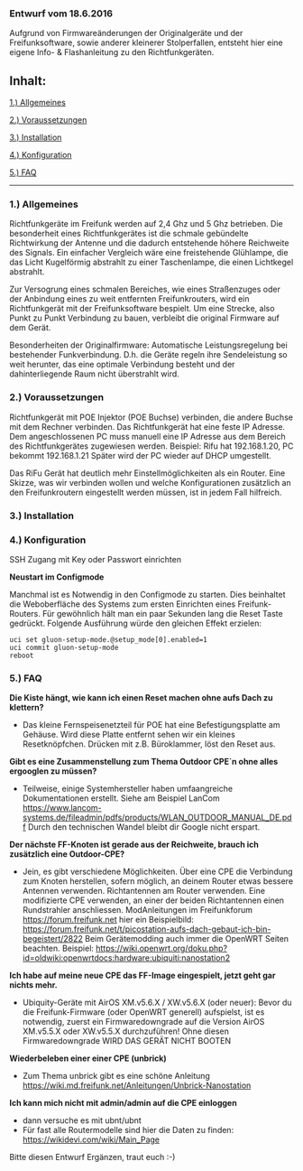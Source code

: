 ### Entwurf vom 18.6.2016

Aufgrund von Firmwareänderungen der Originalgeräte und der Freifunksoftware, sowie
anderer kleinerer Stolperfallen, entsteht hier eine eigene Info- & Flashanleitung
zu den Richtfunkgeräten.


## Inhalt:


[1.) Allgemeines](#inhalt_1-allgemeines)

[2.) Voraussetzungen](#inhalt_2-voraussetzungen)

[3.) Installation ](#inhalt_3-installation)

[4.) Konfiguration ](#inhalt_4-konfiguration)

[5.) FAQ](#inhalt_5-faq)



----


### 1.) Allgemeines
Richtfunkgeräte im Freifunk werden auf 2,4 Ghz und 5 Ghz betrieben. Die besonderheit eines Richtfunkgerätes ist die schmale gebündelte Richtwirkung der Antenne und die dadurch entstehende höhere Reichweite des Signals. Ein einfacher Vergleich wäre eine freistehende Glühlampe, die das Licht Kugelförmig abstrahlt zu einer Taschenlampe, die einen Lichtkegel abstrahlt.

Zur Versogrung eines schmalen Bereiches, wie eines Straßenzuges oder der Anbindung eines zu weit entfernten Freifunkrouters, wird ein Richtfunkgerät mit der Freifunksoftware bespielt. Um eine Strecke, also Punkt zu Punkt Verbindung zu bauen, verbleibt die original Firmware auf dem Gerät.

Besonderheiten der Originalfirmware:
Automatische Leistungsregelung bei bestehender Funkverbindung. D.h. die Geräte regeln ihre Sendeleistung so weit herunter, das eine optimale Verbindung besteht und der dahinterliegende Raum nicht überstrahlt wird.



### 2.) Voraussetzungen
Richtfunkgerät mit POE Injektor (POE Buchse) verbinden, die andere Buchse mit dem Rechner verbinden. Das Richtfunkgerät hat eine feste IP Adresse. Dem angeschlossenen PC muss manuell eine IP Adresse aus dem Bereich des Richtfunkgerätes zugewiesen werden. Beispiel: Rifu hat 192.168.1.20, PC bekommt 192.168.1.21
Später wird der PC wieder auf DHCP umgestellt. 

Das RiFu Gerät hat deutlich mehr Einstellmöglichkeiten als ein Router. Eine Skizze, was wir verbinden wollen und welche Konfigurationen zusätzlich an den Freifunkroutern eingestellt werden müssen, ist in jedem Fall hilfreich.

### 3.) Installation


### 4.) Konfiguration



SSH Zugang mit Key oder Passwort einrichten

**Neustart im Configmode**

Manchmal ist es Notwendig in den Configmode zu starten. Dies beinhaltet die Weboberfläche des Systems zum ersten Einrichten eines Freifunk-Routers. Für gewöhnlich hält man ein paar Sekunden lang die Reset Taste gedrückt. Folgende Ausführung würde den gleichen Effekt erzielen:
~~~
uci set gluon-setup-mode.@setup_mode[0].enabled=1
uci commit gluon-setup-mode
reboot
~~~


### 5.) FAQ

**Die Kiste hängt, wie kann ich einen Reset machen ohne aufs Dach zu klettern?**
- Das kleine Fernspeisenetzteil für POE hat eine Befestigungsplatte am Gehäuse. Wird diese Platte entfernt sehen wir ein kleines Resetknöpfchen. Drücken mit z.B. Büroklammer, löst den Reset aus.

**Gibt es eine Zusammenstellung zum Thema Outdoor CPE´n ohne alles ergooglen zu müssen?**
- Teilweise, einige Systemhersteller haben umfaangreiche Dokumentationen erstellt. Siehe am Beispiel LanCom https://www.lancom-systems.de/fileadmin/pdfs/products/WLAN_OUTDOOR_MANUAL_DE.pdf
Durch den technischen Wandel bleibt dir Google nicht erspart.

**Der nächste FF-Knoten ist gerade aus der Reichweite, brauch ich zusätzlich eine Outdoor-CPE?**
- Jein, es gibt verschiedene Möglichkeiten. Über eine CPE die Verbindung zum Knoten herstellen, sofern möglich, an deinem Router etwas bessere Antennen verwenden. Richtantennen am Router verwenden. Eine modifizierte CPE verwenden, an einer der beiden Richtantennen einen Rundstrahler anschliessen. ModAnleitungen im Freifunkforum https://forum.freifunk.net hier ein Beispielbild: https://forum.freifunk.net/t/picostation-aufs-dach-gebaut-ich-bin-begeistert/2822
Beim Gerätemodding auch immer die OpenWRT Seiten beachten. Beispiel: https://wiki.openwrt.org/doku.php?id=oldwiki:openwrtdocs:hardware:ubiquiti:nanostation2

**Ich habe auf meine neue CPE das FF-Image eingespielt, jetzt geht gar nichts mehr.**
- Ubiquity-Geräte mit AirOS XM.v5.6.X / XW.v5.6.X (oder neuer): Bevor du die Freifunk-Firmware (oder OpenWRT generell) aufspielst, ist es notwendig, zuerst ein Firmwaredowngrade auf die Version AirOS XM.v5.5.X oder XW.v5.5.X durchzuführen! Ohne diesen Firmwaredowngrade WIRD DAS GERÄT NICHT BOOTEN

**Wiederbeleben einer einer CPE (unbrick)**
- Zum Thema unbrick gibt es eine schöne Anleitung
https://wiki.md.freifunk.net/Anleitungen/Unbrick-Nanostation

**Ich kann mich nicht mit admin/admin auf die CPE einloggen**
- dann versuche es mit ubnt/ubnt
- Für fast alle Routermodelle sind hier die Daten zu finden: https://wikidevi.com/wiki/Main_Page


Bitte diesen Entwurf Ergänzen, traut euch :-)

